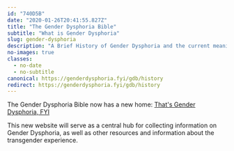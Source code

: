 ```yaml
---
id: "740D5B"
date: "2020-01-26T20:41:55.827Z"
title: "The Gender Dysphoria Bible"
subtitle: "What is Gender Dysphoria"
slug: gender-dysphoria
description: "A Brief History of Gender Dysphoria and the current meaning."
no-images: true
classes:
  - no-date
  - no-subtitle
canonical: https://genderdysphoria.fyi/gdb/history
redirect: https://genderdysphoria.fyi/gdb/history
---
```


The Gender Dysphoria Bible now has a new home: [That's Gender Dysphoria, FYI](https://genderdysphoria.fyi/gdb/)

This new website will serve as a central hub for collecting information on Gender Dysphoria, as well as other resources and information about the transgender experience.
